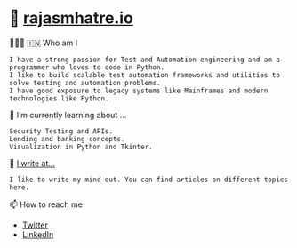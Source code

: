 # 👋  [rajasmhatre.io](https://rajasmhatre.netlify.app/)


👨🏻‍💻 🇮🇳 Who am I

    I have a strong passion for Test and Automation engineering and am a programmer who loves to code in Python.
    I like to build scalable test automation frameworks and utilities to solve testing and automation problems.
    I have good exposure to legacy systems like Mainframes and modern technologies like Python. 


🌱 I’m currently learning about ...

    Security Testing and APIs.
    Lending and banking concepts. 
    Visualization in Python and Tkinter. 


📝 [I write at...](https://orangekyle.wixsite.com/website)


    I like to write my mind out. You can find articles on different topics here.


📫 How to reach me
* [Twitter](https://twitter.com/doitwithraj)
* [LinkedIn](https://www.linkedin.com/in/rajas-mhatre-463b79102/)
    


